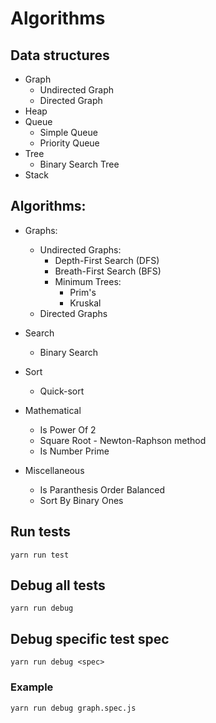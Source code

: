 # Algorithms

## Data structures

* Graph
    * Undirected Graph
    * Directed Graph
* Heap
* Queue
    * Simple Queue
    * Priority Queue
* Tree
    * Binary Search Tree
* Stack

## Algorithms:

* Graphs:
    * Undirected Graphs:
        * Depth-First Search (DFS)
        * Breath-First Search (BFS)
        * Minimum Trees:
            * Prim's
            * Kruskal
    * Directed Graphs

* Search
    * Binary Search

* Sort
    * Quick-sort

* Mathematical
    * Is Power Of 2
    * Square Root - Newton-Raphson method
    * Is Number Prime

* Miscellaneous
    * Is Paranthesis Order Balanced
    * Sort By Binary Ones

    

## Run tests

```
yarn run test
```

## Debug all tests

```
yarn run debug
```

## Debug specific test spec

```
yarn run debug <spec>
```

### Example

```
yarn run debug graph.spec.js
```